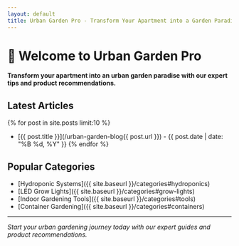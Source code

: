 ```yaml
---
layout: default
title: Urban Garden Pro - Transform Your Apartment into a Garden Paradise
---
```


# 🌱 Welcome to Urban Garden Pro

**Transform your apartment into an urban garden paradise with our expert tips and product recommendations.**

## Latest Articles

{% for post in site.posts limit:10 %}
- [{{ post.title }}](/urban-garden-blog{{ post.url }}) - {{ post.date | date: "%B %d, %Y" }}
{% endfor %}

## Popular Categories
- [Hydroponic Systems]({{ site.baseurl }}/categories#hydroponics)
- [LED Grow Lights]({{ site.baseurl }}/categories#grow-lights)
- [Indoor Gardening Tools]({{ site.baseurl }}/categories#tools)
- [Container Gardening]({{ site.baseurl }}/categories#containers)

---

*Start your urban gardening journey today with our expert guides and product recommendations.*
